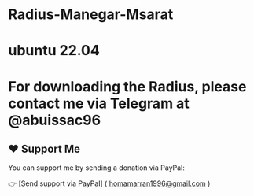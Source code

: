# Radius-Manegar-Msarat 
# ubuntu 22.04
# For downloading the Radius, please contact me via Telegram at @abuissac96
## ❤️ Support Me

You can support me by sending a donation via PayPal:

👉 [Send support via PayPal] ( homamarran1996@gmail.com )

